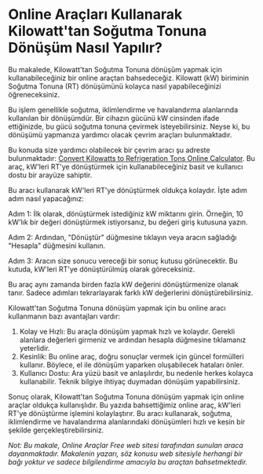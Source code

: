 Online Araçları Kullanarak Kilowatt'tan Soğutma Tonuna Dönüşüm Nasıl Yapılır?
=============================================================================

Bu makalede, Kilowatt'tan Soğutma Tonuna dönüşüm yapmak için kullanabileceğiniz bir online araçtan bahsedeceğiz. Kilowatt (kW) biriminin Soğutma Tonuna (RT) dönüşümünü kolayca nasıl yapabileceğinizi öğreneceksiniz.

Bu işlem genellikle soğutma, iklimlendirme ve havalandırma alanlarında kullanılan bir dönüşümdür. Bir cihazın gücünü kW cinsinden ifade ettiğinizde, bu gücü soğutma tonuna çevirmek isteyebilirsiniz. Neyse ki, bu dönüşümü yapmanıza yardımcı olacak çevrim araçları bulunmaktadır.

Bu konuda size yardımcı olabilecek bir çevrim aracı şu adreste bulunmaktadır: [Convert Kilowatts to Refrigeration Tons Online Calculator](https://www.onlinecalculatorsfree.com/tr/convert/kilowatts-to-refrigeration-tons.html). Bu araç, kW'leri RT'ye dönüştürmek için kullanabileceğiniz basit ve kullanıcı dostu bir arayüze sahiptir.

Bu aracı kullanarak kW'leri RT'ye dönüştürmek oldukça kolaydır. İşte adım adım nasıl yapacağınız:

Adım 1: İlk olarak, dönüştürmek istediğiniz kW miktarını girin. Örneğin, 10 kW'lık bir değeri dönüştürmek istiyorsanız, bu değeri giriş kutusuna yazın.

Adım 2: Ardından, "Dönüştür" düğmesine tıklayın veya aracın sağladığı "Hesapla" düğmesini kullanın.

Adım 3: Aracın size sonucu vereceği bir sonuç kutusu görünecektir. Bu kutuda, kW'leri RT'ye dönüştürülmüş olarak göreceksiniz.

Bu araç aynı zamanda birden fazla kW değerini dönüştürmenize olanak tanır. Sadece adımları tekrarlayarak farklı kW değerlerini dönüştürebilirsiniz.

Kilowatt'tan Soğutma Tonuna dönüşüm yapmak için bu online aracı kullanmanın bazı avantajları vardır:

1. Kolay ve Hızlı: Bu araçla dönüşüm yapmak hızlı ve kolaydır. Gerekli alanlara değerleri girmeniz ve ardından hesapla düğmesine tıklamanız yeterlidir.
2. Kesinlik: Bu online araç, doğru sonuçlar vermek için güncel formülleri kullanır. Böylece, el ile dönüşüm yaparken oluşabilecek hataları önler.
3. Kullanıcı Dostu: Ara yüzü basit ve anlaşılırdır, bu nedenle herkes kolayca kullanabilir. Teknik bilgiye ihtiyaç duymadan dönüşüm yapabilirsiniz.

Sonuç olarak, Kilowatt'tan Soğutma Tonuna dönüşüm yapmak için online araçlar oldukça kullanışlıdır. Bu yazıda bahsettiğimiz online araç, kW'leri RT'ye dönüştürme işlemini kolaylaştırır. Bu aracı kullanarak, soğutma, iklimlendirme ve havalandırma alanlarındaki dönüşümleri hızlı ve kesin bir şekilde gerçekleştirebilirsiniz.

*Not: Bu makale, Online Araçlar Free web sitesi tarafından sunulan araca dayanmaktadır. Makalenin yazarı, söz konusu web sitesiyle herhangi bir bağı yoktur ve sadece bilgilendirme amacıyla bu araçtan bahsetmektedir.*